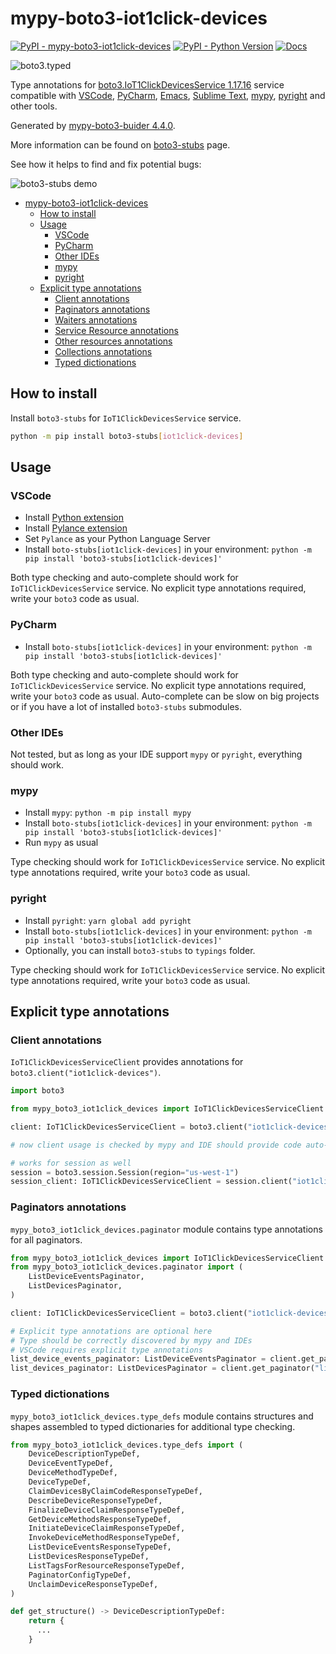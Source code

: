 # mypy-boto3-iot1click-devices

[![PyPI - mypy-boto3-iot1click-devices](https://img.shields.io/pypi/v/mypy-boto3-iot1click-devices.svg?color=blue)](https://pypi.org/project/mypy-boto3-iot1click-devices)
[![PyPI - Python Version](https://img.shields.io/pypi/pyversions/mypy-boto3-iot1click-devices.svg?color=blue)](https://pypi.org/project/mypy-boto3-iot1click-devices)
[![Docs](https://img.shields.io/readthedocs/mypy-boto3-builder.svg?color=blue)](https://mypy-boto3-builder.readthedocs.io/)

![boto3.typed](https://github.com/vemel/mypy_boto3_builder/raw/master/logo.png)

Type annotations for
[boto3.IoT1ClickDevicesService 1.17.16](https://boto3.amazonaws.com/v1/documentation/api/1.17.16/reference/services/iot1click-devices.html#IoT1ClickDevicesService) service
compatible with
[VSCode](https://code.visualstudio.com/),
[PyCharm](https://www.jetbrains.com/pycharm/),
[Emacs](https://www.gnu.org/software/emacs/),
[Sublime Text](https://www.sublimetext.com/),
[mypy](https://github.com/python/mypy),
[pyright](https://github.com/microsoft/pyright)
and other tools.

Generated by [mypy-boto3-buider 4.4.0](https://github.com/vemel/mypy_boto3_builder).

More information can be found on [boto3-stubs](https://pypi.org/project/boto3-stubs/) page.

See how it helps to find and fix potential bugs:

![boto3-stubs demo](https://github.com/vemel/mypy_boto3_builder/raw/master/demo.gif)

- [mypy-boto3-iot1click-devices](#mypy-boto3-iot1click-devices)
  - [How to install](#how-to-install)
  - [Usage](#usage)
    - [VSCode](#vscode)
    - [PyCharm](#pycharm)
    - [Other IDEs](#other-ides)
    - [mypy](#mypy)
    - [pyright](#pyright)
  - [Explicit type annotations](#explicit-type-annotations)
    - [Client annotations](#client-annotations)
    - [Paginators annotations](#paginators-annotations)
    - [Waiters annotations](#waiters-annotations)
    - [Service Resource annotations](#service-resource-annotations)
    - [Other resources annotations](#other-resources-annotations)
    - [Collections annotations](#collections-annotations)
    - [Typed dictionations](#typed-dictionations)

## How to install

Install `boto3-stubs` for `IoT1ClickDevicesService` service.

```bash
python -m pip install boto3-stubs[iot1click-devices]
```

## Usage

### VSCode

- Install [Python extension](https://marketplace.visualstudio.com/items?itemName=ms-python.python)
- Install [Pylance extension](https://marketplace.visualstudio.com/items?itemName=ms-python.vscode-pylance)
- Set `Pylance` as your Python Language Server
- Install `boto-stubs[iot1click-devices]` in your environment: `python -m pip install 'boto3-stubs[iot1click-devices]'`

Both type checking and auto-complete should work for `IoT1ClickDevicesService` service.
No explicit type annotations required, write your `boto3` code as usual.

### PyCharm

- Install `boto-stubs[iot1click-devices]` in your environment: `python -m pip install 'boto3-stubs[iot1click-devices]'`

Both type checking and auto-complete should work for `IoT1ClickDevicesService` service.
No explicit type annotations required, write your `boto3` code as usual.
Auto-complete can be slow on big projects or if you have a lot of installed `boto3-stubs` submodules.

### Other IDEs

Not tested, but as long as your IDE support `mypy` or `pyright`, everything should work.

### mypy

- Install `mypy`: `python -m pip install mypy`
- Install `boto-stubs[iot1click-devices]` in your environment: `python -m pip install 'boto3-stubs[iot1click-devices]'`
- Run `mypy` as usual

Type checking should work for `IoT1ClickDevicesService` service.
No explicit type annotations required, write your `boto3` code as usual.

### pyright

- Install `pyright`: `yarn global add pyright`
- Install `boto-stubs[iot1click-devices]` in your environment: `python -m pip install 'boto3-stubs[iot1click-devices]'`
- Optionally, you can install `boto3-stubs` to `typings` folder.

Type checking should work for `IoT1ClickDevicesService` service.
No explicit type annotations required, write your `boto3` code as usual.

## Explicit type annotations

### Client annotations

`IoT1ClickDevicesServiceClient` provides annotations for `boto3.client("iot1click-devices")`.

```python
import boto3

from mypy_boto3_iot1click_devices import IoT1ClickDevicesServiceClient

client: IoT1ClickDevicesServiceClient = boto3.client("iot1click-devices")

# now client usage is checked by mypy and IDE should provide code auto-complete

# works for session as well
session = boto3.session.Session(region="us-west-1")
session_client: IoT1ClickDevicesServiceClient = session.client("iot1click-devices")
```

### Paginators annotations

`mypy_boto3_iot1click_devices.paginator` module contains type annotations for all paginators.

```python
from mypy_boto3_iot1click_devices import IoT1ClickDevicesServiceClient
from mypy_boto3_iot1click_devices.paginator import (
    ListDeviceEventsPaginator,
    ListDevicesPaginator,
)

client: IoT1ClickDevicesServiceClient = boto3.client("iot1click-devices")

# Explicit type annotations are optional here
# Type should be correctly discovered by mypy and IDEs
# VSCode requires explicit type annotations
list_device_events_paginator: ListDeviceEventsPaginator = client.get_paginator("list_device_events")
list_devices_paginator: ListDevicesPaginator = client.get_paginator("list_devices")
```







### Typed dictionations

`mypy_boto3_iot1click_devices.type_defs` module contains structures and shapes assembled
to typed dictionaries for additional type checking.

```python
from mypy_boto3_iot1click_devices.type_defs import (
    DeviceDescriptionTypeDef,
    DeviceEventTypeDef,
    DeviceMethodTypeDef,
    DeviceTypeDef,
    ClaimDevicesByClaimCodeResponseTypeDef,
    DescribeDeviceResponseTypeDef,
    FinalizeDeviceClaimResponseTypeDef,
    GetDeviceMethodsResponseTypeDef,
    InitiateDeviceClaimResponseTypeDef,
    InvokeDeviceMethodResponseTypeDef,
    ListDeviceEventsResponseTypeDef,
    ListDevicesResponseTypeDef,
    ListTagsForResourceResponseTypeDef,
    PaginatorConfigTypeDef,
    UnclaimDeviceResponseTypeDef,
)

def get_structure() -> DeviceDescriptionTypeDef:
    return {
      ...
    }
```

